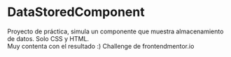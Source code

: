 # DataStoredComponent
Proyecto de práctica, simula un componente que muestra almacenamiento de datos. 
Solo CSS y HTML.  
Muy contenta con el resultado :)
Challenge de frontendmentor.io
